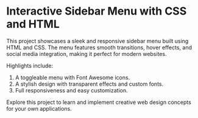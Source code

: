 # Interactive Sidebar Menu with CSS and HTML
This project showcases a sleek and responsive sidebar menu built using HTML and CSS. The menu features smooth transitions, hover effects, and social media integration, making it perfect for modern websites.

Highlights include:
1) A toggleable menu with Font Awesome icons.
2) A stylish design with transparent effects and custom fonts.
3) Full responsiveness and easy customization.

Explore this project to learn and implement creative web design concepts for your own applications.
